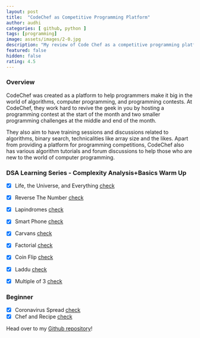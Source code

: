 ```yaml
---
layout: post
title:  "CodeChef as Competitive Programming Platform"
author: audhi
categories: [ github, python ]
tags: [programming]
image: assets/images/2-0.jpg
description: "My review of Code Chef as a competitive programming platform"
featured: false
hidden: false
rating: 4.5
---
```


### Overview
CodeChef was created as a platform to help programmers make it big in the world of algorithms, computer programming, and programming contests. At CodeChef, they work hard to revive the geek in you by hosting a programming contest at the start of the month and two smaller programming challenges at the middle and end of the month. 


They also aim to have training sessions and discussions related to algorithms, binary search, technicalities like array size and the likes. Apart from providing a platform for programming competitions, CodeChef also has various algorithm tutorials and forum discussions to help those who are new to the world of computer programming.


### DSA Learning Series - Complexity Analysis+Basics Warm Up
- [x] Life, the Universe, and Everything [check](https://www.codechef.com/LRNDSA01/problems/TEST)
- [x] Reverse The Number [check](https://www.codechef.com/LRNDSA01/problems/FLOW007)
- [x] Lapindromes [check](https://www.codechef.com/LRNDSA01/problems/LAPIN)
- [x] Smart Phone [check](https://www.codechef.com/LRNDSA01/problems/ZCO14003)
- [x] Carvans [check](https://www.codechef.com/LRNDSA01/problems/CARVANS)
- [x] Factorial [check](https://www.codechef.com/LRNDSA01/problems/FCTRL)
- [x] Coin Flip [check](https://www.codechef.com/LRNDSA01/problems/CONFLIP)
- [x] Laddu [check](https://www.codechef.com/LRNDSA01/problems/LADDU)
- [x] Multiple of 3 [check](https://www.codechef.com/LRNDSA01/problems/MULTHREE)


### Beginner
- [x] Coronavirus Spread [check](https://www.codechef.com/problems/COVID19)
- [x] Chef and Recipe [check](https://www.codechef.com/problems/CHEFRECP)

<p>Head over to my <a href="https://github.com/audhiaprilliant/Code-Chef">Github repository</a>!</p>
